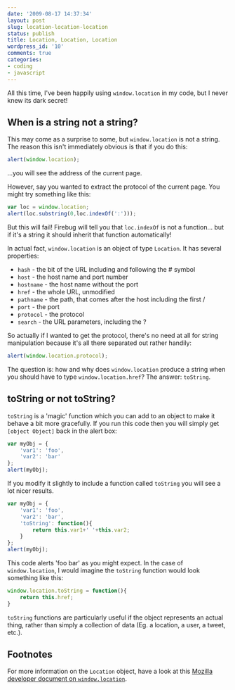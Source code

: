 ```yaml
---
date: '2009-08-17 14:37:34'
layout: post
slug: location-location-location
status: publish
title: Location, Location, Location
wordpress_id: '10'
comments: true
categories:
- coding
- javascript
---
```


All this time, I've been happily using `window.location` in my code, but I never knew its dark secret!



## When is a string not a string?

This may come as a surprise to some, but `window.location` is not a string. The reason this isn't immediately obvious is that if you do this:


``` javascript Javascript
alert(window.location);
```

...you will see the address of the current page.

However, say you wanted to extract the protocol of the current page. You might try something like this:


``` javascript Javascript
var loc = window.location;
alert(loc.substring(0,loc.indexOf(':')));
```

But this will fail! Firebug will tell you that `loc.indexOf` is not a function... but if it's a string it should inherit that function automatically!

In actual fact, `window.location` is an object of type `Location`. It has several properties:


* `hash` - the bit of the URL including and following the # symbol
* `host` - the host name and port number
* `hostname` - the host name without the port
* `href` - the whole URL, unmodified
* `pathname` - the path, that comes after the host including the first /
* `port` - the port
* `protocol` - the protocol
* `search` - the URL parameters, including the ?


So actually if I wanted to get the protocol, there's no need at all for string manipulation because it's all there separated out rather handily:


``` javascript Javascript
alert(window.location.protocol);
```

The question is: how and why does `window.location` produce a string when you should have to type `window.location.href`? The answer: `toString`.



## toString or not toString?

`toString` is a 'magic' function which you can add to an object to make it behave a bit more gracefully. If you run this code then you will simply get `[object Object]` back in the alert box:


``` javascript Javascript    
var myObj = {
    'var1': 'foo',
    'var2': 'bar'
};
alert(myObj);
```

If you modify it slightly to include a function called `toString` you will see a lot nicer results.


``` javascript Javascript    
var myObj = {
    'var1': 'foo',
    'var2': 'bar',
    'toString': function(){
        return this.var1+' '+this.var2;
    }
};
alert(myObj);
```

This code alerts 'foo bar' as you might expect. In the case of `window.location`, I would imagine the `toString` function would look something like this:


``` javascript Javascript    
window.location.toString = function(){
    return this.href;
}
```

`toString` functions are particularly useful if the object represents an actual thing, rather than simply a collection of data (Eg. a location, a user, a tweet, etc.).



## Footnotes

For more information on the `Location` object, have a look at this [Mozilla developer document on `window.location`](https://developer.mozilla.org/en/DOM/window.location).